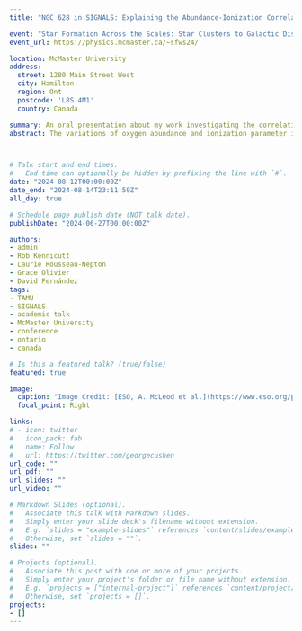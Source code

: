 ```yaml
---
title: "NGC 628 in SIGNALS: Explaining the Abundance-Ionization Correlation in HII Regions"

event: "Star Formation Across the Scales: Star Clusters to Galactic Disks"
event_url: https://physics.mcmaster.ca/~sfws24/

location: McMaster University
address:
  street: 1280 Main Street West
  city: Hamilton
  region: Ont
  postcode: 'L8S 4M1'
  country: Canada

summary: An oral presentation about my work investigating the correlation between the ionization parameter and oxygen abundance in NGC 628.    
abstract: The variations of oxygen abundance and ionization parameter in HII regions are usually thought to be the dominant factors that produced variations seen in observed emission line spectra. However, if and how these two quantities are physically related is hotly debated in the literature. Using emission line data of NGC 628 observed with SITELLE as part of SIGNALS, we use a suite of photoionization models to constrain the abundance and ionization parameters for over 1500 HII regions throughout its disk. We measure an anticorrelation between these two properties, consistent with expectations, although with considerable scatter. Secondary trends with dust extinction and star formation potentially explain the large scatter observed. We raise concerns throughout regarding various modeling assumptions and their impact on the observed correlations presented in the literature. 



# Talk start and end times.
#   End time can optionally be hidden by prefixing the line with `#`.
date: "2024-08-12T00:00:00Z"
date_end: "2024-08-14T23:11:59Z"
all_day: true

# Schedule page publish date (NOT talk date).
publishDate: "2024-06-27T00:00:00Z"

authors: 
- admin
- Rob Kennicutt
- Laurie Rousseau-Nepton
- Grace Olivier
- David Fernández
tags: 
- TAMU
- SIGNALS
- academic talk
- McMaster University
- conference
- ontario
- canada

# Is this a featured talk? (true/false)
featured: true

image:
  caption: "Image Credit: [ESO, A. McLeod et al.](https://www.eso.org/public/images/eso1903a/)"
  focal_point: Right

links:
# - icon: twitter
#   icon_pack: fab
#   name: Follow
#   url: https://twitter.com/georgecushen
url_code: ""
url_pdf: ""
url_slides: ""
url_video: ""

# Markdown Slides (optional).
#   Associate this talk with Markdown slides.
#   Simply enter your slide deck's filename without extension.
#   E.g. `slides = "example-slides"` references `content/slides/example-slides.md`.
#   Otherwise, set `slides = ""`.
slides: ""

# Projects (optional).
#   Associate this post with one or more of your projects.
#   Simply enter your project's folder or file name without extension.
#   E.g. `projects = ["internal-project"]` references `content/project/deep-learning/index.md`.
#   Otherwise, set `projects = []`.
projects:
- []
---
```


<!-- {{% callout note %}}
Click on the **Slides** button above to view the built-in slides feature.
{{% /callout %}}

Slides can be added in a few ways:

- **Create** slides using Wowchemy's [*Slides*](https://wowchemy.com/docs/managing-content/#create-slides) feature and link using `slides` parameter in the front matter of the talk file
- **Upload** an existing slide deck to `static/` and link using `url_slides` parameter in the front matter of the talk file
- **Embed** your slides (e.g. Google Slides) or presentation video on this page using [shortcodes](https://wowchemy.com/docs/writing-markdown-latex/).

Further event details, including [page elements](https://wowchemy.com/docs/writing-markdown-latex/) such as image galleries, can be added to the body of this page. -->

